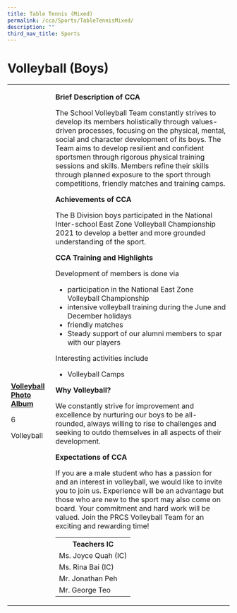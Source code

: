 ```yaml
---
title: Table Tennis (Mixed)
permalink: /cca/Sports/TableTennisMixed/
description: ""
third_nav_title: Sports
---
```

<h1>Volleyball (Boys)</h1>
<table>
<tbody>
<tr>
<td><br /><br /><br /><br /><br /><br /><br /><br /><br /><br /><br /><br /><br /><br /><br />
<p><strong><u>Volleyball Photo Album</u></strong></p>
<p>6</p>
<p>Volleyball</p>
</td>
<td>
<p><strong>Brief Description of CCA</strong></p>
<p>The School Volleyball Team constantly strives to develop its members holistically through values-driven processes, focusing on the physical, mental, social and character development of its boys. The Team aims to develop resilient and confident sportsmen through rigorous physical training sessions and skills. Members refine their skills through planned exposure to the sport through competitions, friendly matches and training camps.</p>
<p><strong>Achievements of CCA</strong></p>
<p>The B Division boys participated in the National Inter-school East Zone Volleyball Championship 2021 to develop a better and more grounded understanding of the sport.</p>
<p><strong>CCA Training and Highlights</strong></p>
<p>Development of members is done via</p>
<ul>
<li>participation in the National East Zone Volleyball Championship</li>
<li>intensive volleyball training during the June and December holidays</li>
<li>friendly matches</li>
<li>Steady support of our alumni members to spar with our players</li>
</ul>
<p>Interesting activities include</p>
<ul>
<li>Volleyball Camps</li>
</ul>
<p><strong>Why Volleyball?</strong></p>
<p>We constantly strive for improvement and excellence by nurturing our boys to be all-rounded, always willing to rise to challenges and seeking to outdo themselves in all aspects of their development.</p>
<p><strong>Expectations of CCA</strong></p>
<p>If you are a male student who has a passion for and an interest in volleyball, we would like to invite you to join us. Experience will be an advantage but those who are new to the sport may also come on board. Your commitment and hard work will be valued. Join the PRCS Volleyball Team for an exciting and rewarding time!</p>
<table>
<tbody>
<tr>
<th colspan="5">Teachers IC</th>
</tr>
<tr>
<td colspan="5">Ms. Joyce Quah (IC)</td>
</tr>
<tr>
<td colspan="5">Ms. Rina Bai (IC)</td>
</tr>
<tr>
<td colspan="5">Mr. Jonathan Peh</td>
</tr>
<tr>
<td colspan="5">Mr. George Teo</td>
</tr>
</tbody>
</table>
</td>
</tr>
</tbody>
</table>